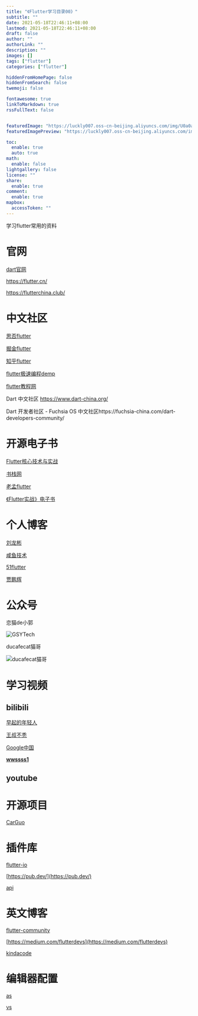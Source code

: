 ```yaml
---
title: "《Flutter学习目录00》"
subtitle: ""
date: 2021-05-18T22:46:11+08:00
lastmod: 2021-05-18T22:46:11+08:00
draft: false
author: ""
authorLink: ""
description: ""
images: []
tags: ["flutter"]
categories: ["flutter"]

hiddenFromHomePage: false
hiddenFromSearch: false
twemoji: false

fontawesome: true
linkToMarkdown: true
rssFullText: false


featuredImage: "https://luckly007.oss-cn-beijing.aliyuncs.com/img/U0a0aa2cc07574b5e8d6a15b6ea19bdfei.jpg"
featuredImagePreview: "https://luckly007.oss-cn-beijing.aliyuncs.com/img/U0a0aa2cc07574b5e8d6a15b6ea19bdfei.jpg"

toc:
  enable: true
  auto: true
math:
  enable: false
lightgallery: false
license: ""
share:
  enable: true
comment:
  enable: true
mapbox:
  accessToken: ""
---
```


学习flutter常用的资料

<!--more-->





# 官网

[dart官网](https://dart.cn/)

https://flutter.cn/

https://flutterchina.club/

# 中文社区

[思否flutter](https://segmentfault.com/t/flutter)

[掘金flutter](https://juejin.cn/tag/Flutter)

[知乎flutter](https://www.zhihu.com/topic/20172123/top-answers)

[flutter极速编程demp](https://codelabs.developers.google.com/?cat=flutter)

[flutter教程网](http://www.flutterj.com/)

Dart 中文社区 https://www.dart-china.org/

Dart 开发者社区 - Fuchsia OS 中文社区https://fuchsia-china.com/dart-developers-community/

# 开源电子书

[Flutter核心技术与实战](https://time.geekbang.org/column/intro/200)

[书栈网](https://www.bookstack.cn/search/result?wd=flutter)

[老孟flutter](http://laomengit.com/)

[《Flutter实战》电子书](https://book.flutterchina.club/)

# 个人博客

[刘龙彬](https://www.liulongbin.top/)

[咸鱼技术](https://www.yuque.com/xytech/flutter/)

[51flutter](http://www.5imoban.net/jiaocheng/hbuilder/)

[贾鹏辉](https://www.devio.org/tags/#Flutter)





# 公众号

恋猫de小郭

![GSYTech](https://luckly007.oss-cn-beijing.aliyuncs.com/img/qrcode.bmp)



ducafecat猫哥

![ducafecat猫哥](https://luckly007.oss-cn-beijing.aliyuncs.com/img/%E7%8C%AB%E5%93%A5.jpg)

# 学习视频

## bilibili

[早起的年轻人](https://space.bilibili.com/513480210/)

[王叔不秃](https://space.bilibili.com/589533168/)

[Google中国](https://space.bilibili.com/64169458/)

[**wwssss1**](https://space.bilibili.com/457071804/)



## youtube





# 开源项目

[CarGuo](https://github.com/CarGuo/gsy_github_app_flutter)



# 插件库

[flutter-io](https://pub.flutter-io.cn/flutter/favorites)

[https://pub.dev/](https://pub.dev/)

[api](https://api.flutter.dev/index.html)

# 英文博客

[flutter-community](https://medium.com/flutter-community/flutter-for-beginners/home)

[https://medium.com/flutterdevs](https://medium.com/flutterdevs)

[kindacode](https://www.kindacode.com/cat/mobile/flutter/)

# 编辑器配置

[as](https://medium.com/flutter-community/flutter-ide-shortcuts-for-faster-development-2ef45c51085b)

[vs](https://medium.com/flutter-community/flutter-visual-studio-code-extensions-for-fast-and-efficient-development-fdd569c6abd4)